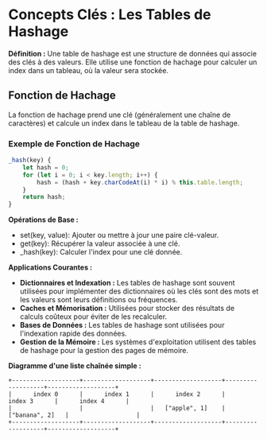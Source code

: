 # Concepts Clés : Les Tables de Hashage

**Définition :** Une table de hashage est une structure de données qui associe des clés à des valeurs. Elle utilise une fonction de hachage pour calculer un index dans un tableau, où la valeur sera stockée.

## Fonction de Hachage
La fonction de hachage prend une clé (généralement une chaîne de caractères) et calcule un index dans le tableau de la table de hashage.

### Exemple de Fonction de Hachage
```js
_hash(key) {
    let hash = 0;
    for (let i = 0; i < key.length; i++) {
        hash = (hash + key.charCodeAt(i) * i) % this.table.length;
    }
    return hash;
}
```

**Opérations de Base :**
- set(key, value): Ajouter ou mettre à jour une paire clé-valeur.
- get(key): Récupérer la valeur associée à une clé.
- _hash(key): Calculer l'index pour une clé donnée.

**Applications Courantes :**
- **Dictionnaires et Indexation :** Les tables de hashage sont souvent utilisées pour implémenter des dictionnaires où les clés sont des mots et les valeurs sont leurs définitions ou fréquences.
- **Caches et Mémorisation :** Utilisées pour stocker des résultats de calculs coûteux pour éviter de les recalculer.
- **Bases de Données :** Les tables de hashage sont utilisées pour l'indexation rapide des données.
- **Gestion de la Mémoire :** Les systèmes d'exploitation utilisent des tables de hashage pour la gestion des pages de mémoire.

**Diagramme d'une liste chaînée simple :**
```
+-------------------+-------------------+-------------------+-------------------+-------------------+
|      index 0      |      index 1      |      index 2      |      index 3      |      index 4      |
|                   |                   |   ["apple", 1]    |   ["banana", 2]   |                   |
+-------------------+-------------------+-------------------+-------------------+-------------------+
```